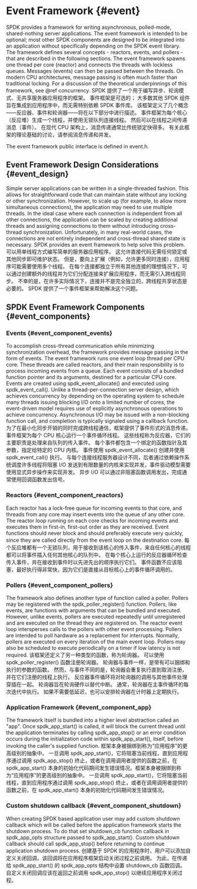 # Event Framework {#event}

SPDK provides a framework for writing asynchronous, polled-mode,
shared-nothing server applications. The event framework is intended to be
optional; most other SPDK components are designed to be integrated into an
application without specifically depending on the SPDK event library. The
framework defines several concepts - reactors, events, and pollers - that are
described in the following sections. The event framework spawns one thread per
core (reactor) and connects the threads with lockless queues. Messages
(events) can then be passed between the threads. On modern CPU architectures,
message passing is often much faster than traditional locking. For a
discussion of the theoretical underpinnings of this framework, see @ref
concurrency. 
SPDK 提供了一个用于编写异步、轮询模式、无共享服务器应用程序的框架。 事件框架是可选的； 大多数其他 SPDK 组件旨在集成到应用程序中，而无需特别依赖 SPDK 事件库。 该框架定义了几个概念——反应器、事件和轮询器——将在以下部分中进行描述。 事件框架为每个核心（反应堆）生成一个线程，并使用无锁队列连接线程。 然后可以在线程之间传递消息（事件）。 在现代 CPU 架构上，消息传递通常比传统锁定快得多。 有关此框架的理论基础的讨论，请参阅消息传递和并发。

The event framework public interface is defined in event.h.

## Event Framework Design Considerations {#event_design}

Simple server applications can be written in a single-threaded fashion. This
allows for straightforward code that can maintain state without any locking or
other synchronization. However, to scale up (for example, to allow more
simultaneous connections), the application may need to use multiple threads.
In the ideal case where each connection is independent from all other
connections, the application can be scaled by creating additional threads and
assigning connections to them without introducing cross-thread
synchronization. Unfortunately, in many real-world cases, the connections are
not entirely independent and cross-thread shared state is necessary. SPDK
provides an event framework to help solve this problem. 
可以用单线程方式编写简单的服务器应用程序。 这允许直接代码无需任何锁定或其他同步即可维护状态。 但是，要向上扩展（例如，允许更多同时连接），应用程序可能需要使用多个线程。 在每个连接都独立于所有其他连接的理想情况下，可以通过创建额外的线程并为它们分配连接来扩展应用程序，而无需引入跨线程同步。 不幸的是，在许多实际情况下，连接并不是完全独立的，跨线程共享状态是必要的。 SPDK 提供了一个事件框架来帮助解决这个问题。

## SPDK Event Framework Components {#event_components}

### Events {#event_component_events}

To accomplish cross-thread communication while minimizing synchronization
overhead, the framework provides message passing in the form of events. The
event framework runs one event loop thread per CPU core. These threads are
called reactors, and their main responsibility is to process incoming events
from a queue. Each event consists of a bundled function pointer and its
arguments, destined for a particular CPU core. Events are created using
spdk_event_allocate() and executed using spdk_event_call(). Unlike a
thread-per-connection server design, which achieves concurrency by depending
on the operating system to schedule many threads issuing blocking I/O onto a
limited number of cores, the event-driven model requires use of explicitly
asynchronous operations to achieve concurrency. Asynchronous I/O may be issued
with a non-blocking function call, and completion is typically signaled using
a callback function. 
为了在最小化同步开销的同时完成跨线程通信，框架提供了事件形式的消息传递。 事件框架为每个 CPU 核心运行一个事件循环线程。 这些线程称为反应器，它们的主要职责是处理来自队列的传入事件。 每个事件都包含一个绑定的函数指针及其参数，指定给特定的 CPU 内核。 事件使用 spdk_event_allocate() 创建并使用 spdk_event_call() 执行。 与每个连接线程服务器设计不同，后者通过依赖操作系统调度许多线程将阻塞 I/O 发送到有限数量的内核来实现并发，事件驱动模型需要使用显式异步操作来实现并发。 异步 I/O 可以通过非阻塞函数调用发出，完成通常使用回调函数发出信号。

### Reactors {#event_component_reactors}

Each reactor has a lock-free queue for incoming events to that core, and
threads from any core may insert events into the queue of any other core. The
reactor loop running on each core checks for incoming events and executes them
in first-in, first-out order as they are received. Event functions should
never block and should preferably execute very quickly, since they are called
directly from the event loop on the destination core. 
每个反应堆都有一个无锁队列，用于接收到该核心的传入事件，来自任何核心的线程都可以将事件插入任何其他核心的队列中。 在每个核心上运行的反应器循环检查传入事件，并在接收到事件时以先进先出的顺序执行它们。 事件函数不应该阻塞，最好执行得非常快，因为它们是直接从目标核心上的事件循环调用的。

### Pollers {#event_component_pollers}

The framework also defines another type of function called a poller. Pollers
may be registered with the spdk_poller_register() function. Pollers, like
events, are functions with arguments that can be bundled and executed.
However, unlike events, pollers are executed repeatedly until unregistered and
are executed on the thread they are registered on. The reactor event loop
intersperses calls to the pollers with other event processing. Pollers are
intended to poll hardware as a replacement for interrupts. Normally, pollers
are executed on every iteration of the main event loop. Pollers may also be
scheduled to execute periodically on a timer if low latency is not required. 
该框架还定义了另一种类型的函数，称为轮询器。 可以使用 spdk_poller_register() 函数注册轮询器。 轮询器与事件一样，是带有可以捆绑和执行的参数的函数。 然而，与事件不同的是，轮询器会重复执行直到取消注册，并在它们注册的线程上执行。 反应器事件循环将对轮询器的调用与其他事件处理穿插在一起。 轮询器旨在轮询硬件以替代中断。 通常，轮询器在主事件循环的每次迭代中执行。 如果不需要低延迟，也可以安排轮询器在计时器上定期执行。

### Application Framework {#event_component_app}

The framework itself is bundled into a higher level abstraction called an "app". Once
spdk_app_start() is called, it will block the current thread until the application
terminates by calling spdk_app_stop() or an error condition occurs during the
initialization code within spdk_app_start(), itself, before invoking the caller's
supplied function. 
框架本身被捆绑到称为“应用程序”的更高级别的抽象中。 一旦调用 spdk_app_start()，它将阻塞当前线程，直到应用程序通过调用 spdk_app_stop() 终止，或者在调用调用者提供的函数之前，在 spdk_app_start() 本身的初始化代码期间发生错误情况。框架本身被捆绑到称为“应用程序”的更高级别的抽象中。 一旦调用 spdk_app_start()，它将阻塞当前线程，直到应用程序通过调用 spdk_app_stop() 终止，或者在调用调用者提供的函数之前，在 spdk_app_start() 本身的初始化代码期间发生错误情况。

### Custom shutdown callback {#event_component_shutdown}

When creating SPDK based application user may add custom shutdown callback which
will be called before the application framework starts the shutdown process.
To do that set shutdown_cb function callback in spdk_app_opts structure passed
to spdk_app_start(). Custom shutdown callback should call spdk_app_stop() before
returning to continue application shutdown process. 
创建基于 SPDK 的应用程序时，用户可以添加自定义关闭回调，该回调将在应用程序框架启动关闭过程之前调用。 为此，在传递给 spdk_app_start() 的 spdk_app_opts 结构中设置 shutdown_cb 函数回调。 自定义关闭回调应该在返回之前调用 spdk_app_stop() 以继续应用程序关闭过程。
